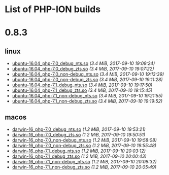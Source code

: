 List of PHP-ION builds
===

# 0.8.3

## linux

* [ubuntu-16.04_php-7.0_debug_nts.so](./0.8.3/linux/ubuntu-16.04_php-7.0_debug_nts.so?raw=true) _(3.4 MiB, 2017-09-10 19:09:24)_
* [ubuntu-16.04_php-7.0_debug_zts.so](./0.8.3/linux/ubuntu-16.04_php-7.0_debug_zts.so?raw=true) _(3.4 MiB, 2017-09-10 19:07:22)_
* [ubuntu-16.04_php-7.0_non-debug_nts.so](./0.8.3/linux/ubuntu-16.04_php-7.0_non-debug_nts.so?raw=true) _(3.4 MiB, 2017-09-10 19:13:39)_
* [ubuntu-16.04_php-7.0_non-debug_zts.so](./0.8.3/linux/ubuntu-16.04_php-7.0_non-debug_zts.so?raw=true) _(3.4 MiB, 2017-09-10 19:11:28)_
* [ubuntu-16.04_php-7.1_debug_nts.so](./0.8.3/linux/ubuntu-16.04_php-7.1_debug_nts.so?raw=true) _(3.4 MiB, 2017-09-10 19:17:50)_
* [ubuntu-16.04_php-7.1_debug_zts.so](./0.8.3/linux/ubuntu-16.04_php-7.1_debug_zts.so?raw=true) _(3.4 MiB, 2017-09-10 19:15:45)_
* [ubuntu-16.04_php-7.1_non-debug_nts.so](./0.8.3/linux/ubuntu-16.04_php-7.1_non-debug_nts.so?raw=true) _(3.4 MiB, 2017-09-10 19:21:55)_
* [ubuntu-16.04_php-7.1_non-debug_zts.so](./0.8.3/linux/ubuntu-16.04_php-7.1_non-debug_zts.so?raw=true) _(3.4 MiB, 2017-09-10 19:19:52)_

## macos

* [darwin-16_php-7.0_debug_nts.so](./0.8.3/macos/darwin-16_php-7.0_debug_nts.so?raw=true) _(1.2 MiB, 2017-09-10 19:53:21)_
* [darwin-16_php-7.0_debug_zts.so](./0.8.3/macos/darwin-16_php-7.0_debug_zts.so?raw=true) _(1.2 MiB, 2017-09-10 19:50:51)_
* [darwin-16_php-7.0_non-debug_nts.so](./0.8.3/macos/darwin-16_php-7.0_non-debug_nts.so?raw=true) _(1.2 MiB, 2017-09-10 19:58:08)_
* [darwin-16_php-7.0_non-debug_zts.so](./0.8.3/macos/darwin-16_php-7.0_non-debug_zts.so?raw=true) _(1.2 MiB, 2017-09-10 19:55:48)_
* [darwin-16_php-7.1_debug_nts.so](./0.8.3/macos/darwin-16_php-7.1_debug_nts.so?raw=true) _(1.2 MiB, 2017-09-10 20:03:12)_
* [darwin-16_php-7.1_debug_zts.so](./0.8.3/macos/darwin-16_php-7.1_debug_zts.so?raw=true) _(1.2 MiB, 2017-09-10 20:00:43)_
* [darwin-16_php-7.1_non-debug_nts.so](./0.8.3/macos/darwin-16_php-7.1_non-debug_nts.so?raw=true) _(1.2 MiB, 2017-09-10 20:08:32)_
* [darwin-16_php-7.1_non-debug_zts.so](./0.8.3/macos/darwin-16_php-7.1_non-debug_zts.so?raw=true) _(1.2 MiB, 2017-09-10 20:05:49)_
